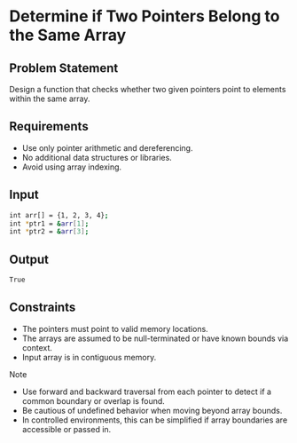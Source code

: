 # Determine if Two Pointers Belong to the Same Array

## Problem Statement

Design a function that checks whether two given pointers point to elements within the same array.

## Requirements

- Use only pointer arithmetic and dereferencing.
- No additional data structures or libraries.
- Avoid using array indexing.

## Input

```bash
int arr[] = {1, 2, 3, 4};
int *ptr1 = &arr[1];
int *ptr2 = &arr[3];
```

## Output

```bash
True
```

## Constraints

- The pointers must point to valid memory locations.
- The arrays are assumed to be null-terminated or have known bounds via context.
- Input array is in contiguous memory.

> [!NOTE]
>
> - Use forward and backward traversal from each pointer to detect if a common boundary or overlap is found.
> - Be cautious of undefined behavior when moving beyond array bounds.
> - In controlled environments, this can be simplified if array boundaries are accessible or passed in.
